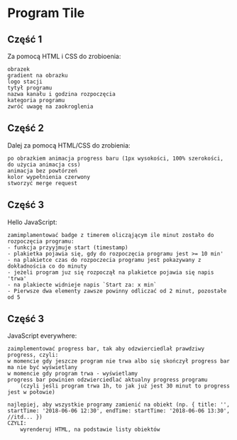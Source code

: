 # Program Tile


## Część 1 

Za pomocą HTML i CSS do zrobioenia: 
	
    obrazek
	gradient na obrazku
	logo stacji
	tytył programu
	nazwa kanału i godzina rozpoczęcia
	kategoria programu
	zwróć uwagę na zaokroglenia
	
## Część 2

Dalej za pomocą HTML/CSS do zrobienia:

    po obrazkiem animacja progress baru (1px wysokości, 100% szerokości, do użycia animacja css)
    animacja bez powtórzeń
    kolor wypełnienia czerwony
    stworzyć merge request

## Część 3

Hello JavaScript:

	zamimplamentować badge z timerem olicząjącym ile minut zostało do rozpoczęcia programu:
	- funkcja przyyjmuje start (timestamp)
	- plakietka pojawia się, gdy do rozpoczęcia programu jest >= 10 min'
	- na plakietce czas do rozpoczecia programu jest pokazywany z dokładnościa co do minuty
	- jeżeli program juz się rozpoczął na plakietce pojawia się napis 'trwa'
	- na plakiecte widnieje napis `Start za: x min`
	- Pierwsze dwa elementy zawsze powinny odliczać od 2 minut, pozostałe od 5

## Część 3

JavaScript everywhere:
 
    
    zaimplementować progress bar, tak aby odzwierciedlał prawdziwy progress, czyli:
    w momencie gdy jeszcze program nie trwa albo się skończył progress bar ma nie być wyświetlany
    w momencie gdy program trwa - wyświetlamy
    progress bar powinien odzwierciedlać aktualny progress programu 
        (czyli jeśli program trwa 1h, to jak już jest 30 minut to progress jest w połowie)
        
    najlepiej, aby wszystkie programy zamienić na obiekt (np. { title: '', startTime: '2018-06-06 12:30', endTime: startTime: '2018-06-06 13:30', //itd... })
    CZYLI:
        wyrenderuj HTML, na podstawie listy obiektów
    